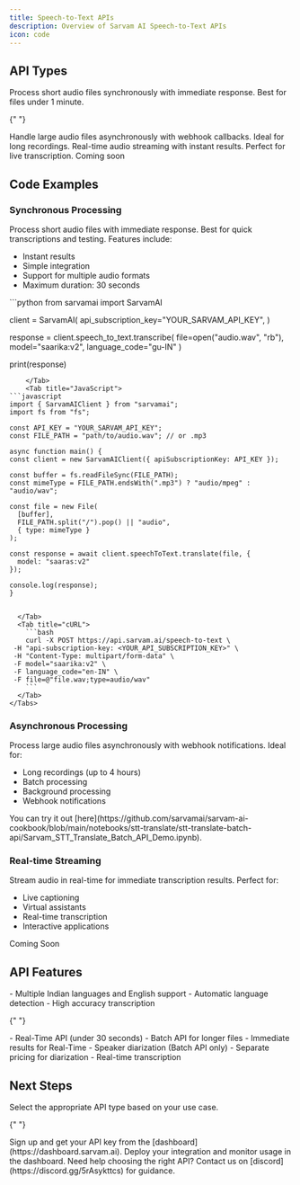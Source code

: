 ```yaml
---
title: Speech-to-Text APIs
description: Overview of Sarvam AI Speech-to-Text APIs
icon: code
---
```


## API Types

<CardGroup cols={3}>
  <Card title="Real-time API" icon="bolt" color="#00aa55">
    Process short audio files synchronously with immediate response. Best for
    files under 1 minute.
  </Card>

{" "}

<Card title="Batch API" icon="inbox" color="#0062ff">
  Handle large audio files asynchronously with webhook callbacks. Ideal for long
  recordings.
</Card>

  <Card title="Streaming API" icon="wave-square" color="#da62c4">
    Real-time audio streaming with instant results. Perfect for live
    transcription.
    <Note>Coming soon</Note>
  </Card>
</CardGroup>

## Code Examples

<Tabs>
  <Tab title="Real-time API">
    <div className="mb-8">
      <h3>Synchronous Processing</h3>
      <p>
        Process short audio files with immediate response. Best for quick transcriptions and testing.
        Features include:
      </p>
      <ul>
        <li>Instant results</li>
        <li>Simple integration</li>
        <li>Support for multiple audio formats</li>
        <li>Maximum duration: 30 seconds</li>
      </ul>
    </div>
    <Tabs>
  <Tab title="Python">
  ```python
from sarvamai import SarvamAI

client = SarvamAI(
    api_subscription_key="YOUR_SARVAM_API_KEY",
)

response = client.speech_to_text.transcribe(
    file=open("audio.wav", "rb"),
    model="saarika:v2",
    language_code="gu-IN"
)

print(response)

  ```
      </Tab>
      <Tab title="JavaScript">
```javascript
import { SarvamAIClient } from "sarvamai";
import fs from "fs";

const API_KEY = "YOUR_SARVAM_API_KEY";
const FILE_PATH = "path/to/audio.wav"; // or .mp3

async function main() {
  const client = new SarvamAIClient({ apiSubscriptionKey: API_KEY });

  const buffer = fs.readFileSync(FILE_PATH);
  const mimeType = FILE_PATH.endsWith(".mp3") ? "audio/mpeg" : "audio/wav";

  const file = new File(
    [buffer],
    FILE_PATH.split("/").pop() || "audio",
    { type: mimeType }
  );

  const response = await client.speechToText.translate(file, {
    model: "saaras:v2"
  });

  console.log(response);
}


 ```
      </Tab>
      <Tab title="cURL">
        ```bash
        curl -X POST https://api.sarvam.ai/speech-to-text \
     -H "api-subscription-key: <YOUR_API_SUBSCRIPTION_KEY>" \
     -H "Content-Type: multipart/form-data" \
     -F model="saarika:v2" \
     -F language_code="en-IN" \
     -F file=@"file.wav;type=audio/wav"
        ```
      </Tab>
    </Tabs>

  </Tab>

  <Tab title="Batch API">
    <div className="mb-8">
      <h3>Asynchronous Processing</h3>
      <p>
        Process large audio files asynchronously with webhook notifications. Ideal for:
      </p>
      <ul>
        <li>Long recordings (up to 4 hours)</li>
        <li>Batch processing</li>
        <li>Background processing</li>
        <li>Webhook notifications</li>
      </ul>
    </div>
        <Note> You can try it out [here](https://github.com/sarvamai/sarvam-ai-cookbook/blob/main/notebooks/stt-translate/stt-translate-batch-api/Sarvam_STT_Translate_Batch_API_Demo.ipynb).</Note>

  </Tab>

  <Tab title="Streaming API">
    <div className="mb-8">
      <h3>Real-time Streaming</h3>
      <p>
        Stream audio in real-time for immediate transcription results. Perfect for:
      </p>
      <ul>
        <li>Live captioning</li>
        <li>Virtual assistants</li>
        <li>Real-time transcription</li>
        <li>Interactive applications</li>
      </ul>
    </div>
    <Note> Coming Soon </Note>
  </Tab>
</Tabs>

## API Features

<CardGroup cols={2}>
  <Card title="Language Support" icon="language">
    - Multiple Indian languages  and English support 
    - Automatic language detection
    - High accuracy transcription
  </Card>

{" "}

<Card title="API Types" icon="server">
  - Real-Time API (under 30 seconds) - Batch API for longer files - Immediate
  results for Real-Time
</Card>

  <Card title="Advanced Features" icon="wand-magic-sparkles">
    - Speaker diarization (Batch API only) 
    - Separate pricing for diarization 
    - Real-time transcription
  </Card>
</CardGroup>

## Next Steps

<Steps>
  <Step title="Choose Your API">
    Select the appropriate API type based on your use case.
  </Step>

{" "}

<Step title="Get API Key">
  Sign up and get your API key from the
  [dashboard](https://dashboard.sarvam.ai).
</Step>

  <Step title="Go Live">
    Deploy your integration and monitor usage in the dashboard.
  </Step>
</Steps>

<Note>
  Need help choosing the right API? Contact us on
  [discord](https://discord.gg/5rAsykttcs) for guidance.
</Note>